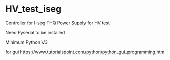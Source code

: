 # HV_test_iseg
Controller for I-seg THQ Power Supply for HV test

Need Pyserial to be installed 

Minimum Python V3 

for gui
https://www.tutorialspoint.com/python/python_gui_programming.htm


